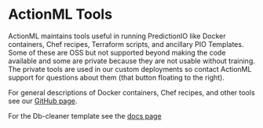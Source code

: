 # ActionML Tools

ActionML maintains tools useful in running PredictionIO like Docker containers, Chef recipes, Terraform scripts, and ancillary PIO Templates. Some of these are OSS but not supported beyond making the code available and some are private because they are not usable without training. The private tools are used in our custom deployments so contact ActionML support for questions about them (that button floating to the right).

For general descriptions of Docker containers, Chef recipes, and other tools see our [GitHub page](https://github.com/actionml).

For the Db-cleaner template see the [docs page](/docs/db_cleaner_template)

